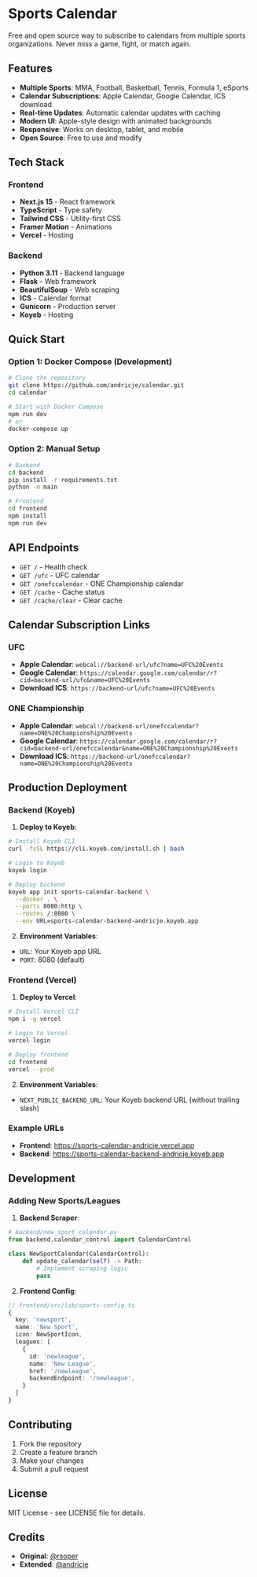 # Sports Calendar

Free and open source way to subscribe to calendars from multiple sports organizations. Never miss a game, fight, or match again.

## Features

- **Multiple Sports**: MMA, Football, Basketball, Tennis, Formula 1, eSports
- **Calendar Subscriptions**: Apple Calendar, Google Calendar, ICS download
- **Real-time Updates**: Automatic calendar updates with caching
- **Modern UI**: Apple-style design with animated backgrounds
- **Responsive**: Works on desktop, tablet, and mobile
- **Open Source**: Free to use and modify

## Tech Stack

### Frontend
- **Next.js 15** - React framework
- **TypeScript** - Type safety
- **Tailwind CSS** - Utility-first CSS
- **Framer Motion** - Animations
- **Vercel** - Hosting

### Backend
- **Python 3.11** - Backend language
- **Flask** - Web framework
- **BeautifulSoup** - Web scraping
- **ICS** - Calendar format
- **Gunicorn** - Production server
- **Koyeb** - Hosting

## Quick Start

### Option 1: Docker Compose (Development)

```bash
# Clone the repository
git clone https://github.com/andricje/calendar.git
cd calendar

# Start with Docker Compose
npm run dev
# or
docker-compose up
```

### Option 2: Manual Setup

```bash
# Backend
cd backend
pip install -r requirements.txt
python -m main

# Frontend
cd frontend
npm install
npm run dev
```

## API Endpoints

- `GET /` - Health check
- `GET /ufc` - UFC calendar
- `GET /onefccalendar` - ONE Championship calendar
- `GET /cache` - Cache status
- `GET /cache/clear` - Clear cache

## Calendar Subscription Links

### UFC
- **Apple Calendar**: `webcal://backend-url/ufc?name=UFC%20Events`
- **Google Calendar**: `https://calendar.google.com/calendar/r?cid=backend-url/ufc&name=UFC%20Events`
- **Download ICS**: `https://backend-url/ufc?name=UFC%20Events`

### ONE Championship
- **Apple Calendar**: `webcal://backend-url/onefccalendar?name=ONE%20Championship%20Events`
- **Google Calendar**: `https://calendar.google.com/calendar/r?cid=backend-url/onefccalendar&name=ONE%20Championship%20Events`
- **Download ICS**: `https://backend-url/onefccalendar?name=ONE%20Championship%20Events`

## Production Deployment

### Backend (Koyeb)

1. **Deploy to Koyeb**:
```bash
# Install Koyeb CLI
curl -fsSL https://cli.koyeb.com/install.sh | bash

# Login to Koyeb
koyeb login

# Deploy backend
koyeb app init sports-calendar-backend \
  --docker . \
  --ports 8080:http \
  --routes /:8080 \
  --env URL=sports-calendar-backend-andricje.koyeb.app
```

2. **Environment Variables**:
- `URL`: Your Koyeb app URL
- `PORT`: 8080 (default)

### Frontend (Vercel)

1. **Deploy to Vercel**:
```bash
# Install Vercel CLI
npm i -g vercel

# Login to Vercel
vercel login

# Deploy frontend
cd frontend
vercel --prod
```

2. **Environment Variables**:
- `NEXT_PUBLIC_BACKEND_URL`: Your Koyeb backend URL (without trailing slash)

### Example URLs

- **Frontend**: https://sports-calendar-andricje.vercel.app
- **Backend**: https://sports-calendar-backend-andricje.koyeb.app

## Development

### Adding New Sports/Leagues

1. **Backend Scraper**:
```python
# backend/new_sport_calendar.py
from backend.calendar_control import CalendarControl

class NewSportCalendar(CalendarControl):
    def update_calendar(self) -> Path:
        # Implement scraping logic
        pass
```

2. **Frontend Config**:
```typescript
// frontend/src/lib/sports-config.ts
{
  key: 'newsport',
  name: 'New Sport',
  icon: NewSportIcon,
  leagues: [
    {
      id: 'newleague',
      name: 'New League',
      href: '/newleague',
      backendEndpoint: '/newleague',
    }
  ]
}
```

## Contributing

1. Fork the repository
2. Create a feature branch
3. Make your changes
4. Submit a pull request

## License

MIT License - see LICENSE file for details.

## Credits

- **Original**: [@rsoper](https://github.com/rsoper)
- **Extended**: [@andricje](https://github.com/andricje)
